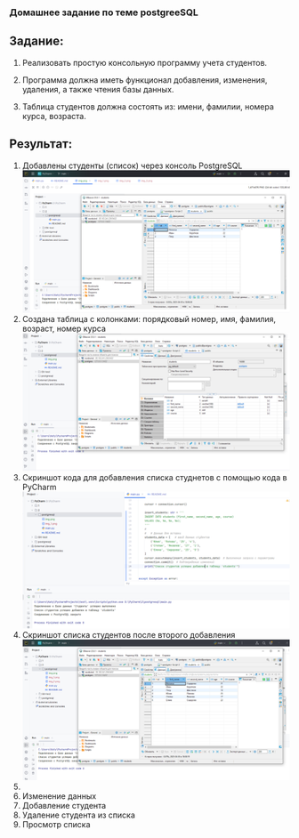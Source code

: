### Домашнее задание по теме postgreeSQL

## Задание:
1. Реализовать простую консольную программу учета студентов. 

2. Программа должна иметь функционал добавления, изменения, удаления, а также чтения базы данных. 

3. Таблица студентов должна состоять из: имени, фамилии, номера курса, возраста.

## Результат:

1. Добавлены студенты (список) через консоль PostgreSQL![img_4.png](img_4.png)
2. Создана таблица с колонками: порядковый номер, имя, фамилия, возраст, номер курса![img_1.png](img_1.png)
3. Скриншот кода для добавления списка студнетов с помощью кода в PyCharm ![img_2.png](img_2.png)
4. Скриншот списка студентов после второго добавления ![img_3.png](img_3.png)
5. 
6. Изменение данных
6. Добавление студента
7. Удаление студента из списка
8. Просмотр списка
